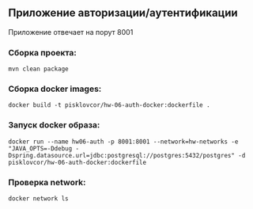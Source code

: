 ## Приложение авторизации/аутентификации

Приложение отвечает на порут 8001

### Сборка проекта:
````
mvn clean package
````

### Сборка docker images:
````shell
docker build -t pisklovcor/hw-06-auth-docker:dockerfile .
````

### Запуск docker образа:
````shell
docker run --name hw06-auth -p 8001:8001 --network=hw-networks -e "JAVA_OPTS=-Ddebug -Dspring.datasource.url=jdbc:postgresql://postgres:5432/postgres" -d pisklovcor/hw-06-auth-docker:dockerfile
````

### Проверка network:
````shell
docker network ls
````